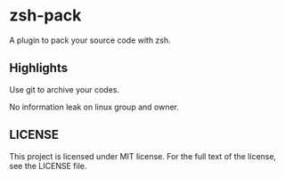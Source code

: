 # zsh-pack

A plugin to pack your source code with zsh.

## Highlights

Use git to archive your codes.

No information leak on linux group and owner.

## LICENSE

This project is licensed under MIT license. For the full text of the license, see the LICENSE file.
